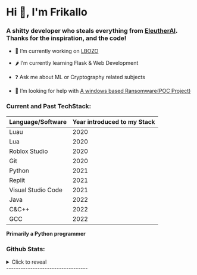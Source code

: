 

# Hi 👋, I'm Frikallo

### <div align="left">A shitty developer who steals everything from [EleutherAI](https://www.github.com/eleutherai). Thanks for the inspiration, and the code!</div>  
  

- 🔭 I’m currently working on [LBOZO](https://github.com/Frikallo/LBOZO)

- 🌶 I’m currently learning Flask & Web Development

- ❓ Ask me about ML or Cryptography related subjects

- 🤝 I’m looking for help with [A windows based Ransomware(POC Project)](https://github.com/Frikallo/LBOZO)

### Current and Past TechStack:

| Language/Software | Year introduced to my Stack |
| ----------- | ----------- |
| Luau      | 2020       |
| Lua   | 2020        |
| Roblox Studio   | 2020        |
| Git   | 2020        |
| Python   | 2021        |
| Replit   | 2021        |
| Visual Studio Code   | 2021        |
| Java   | 2022        |
| C&C++   | 2022        |
| GCC   | 2022        |

**Primarily a Python programmer**

### Github Stats:

<details>
  <summary>Click to reveal</summary>
  <div>
    <br>
    <img src="https://github-readme-stats.vercel.app/api?username=Frikallo&show_icons=true&theme=radical&count_private=true&include_all_commits=true">
    <img src="https://github-readme-streak-stats.herokuapp.com/?user=Frikallo&theme=radical">
  </div>
</details>
----------------------------------
